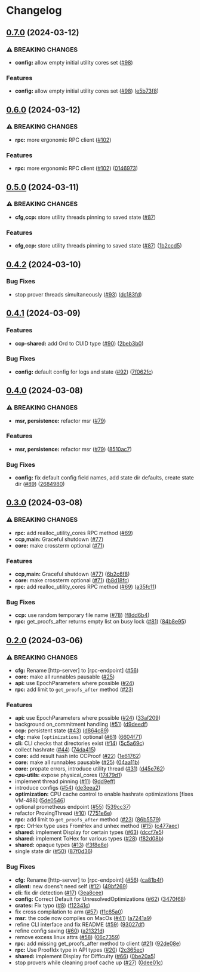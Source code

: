 # Changelog

## [0.7.0](https://github.com/fluencelabs/capacity-commitment-prover/compare/ccp-v0.6.0...ccp-v0.7.0) (2024-03-12)


### ⚠ BREAKING CHANGES

* **config:** allow empty initial utility cores set ([#98](https://github.com/fluencelabs/capacity-commitment-prover/issues/98))

### Features

* **config:** allow empty initial utility cores set ([#98](https://github.com/fluencelabs/capacity-commitment-prover/issues/98)) ([e5b73f8](https://github.com/fluencelabs/capacity-commitment-prover/commit/e5b73f8fdc44f5c63094d2e118f29a2c0f8f3570))

## [0.6.0](https://github.com/fluencelabs/capacity-commitment-prover/compare/ccp-v0.5.0...ccp-v0.6.0) (2024-03-12)


### ⚠ BREAKING CHANGES

* **rpc:** more ergonomic RPC client ([#102](https://github.com/fluencelabs/capacity-commitment-prover/issues/102))

### Features

* **rpc:** more ergonomic RPC client ([#102](https://github.com/fluencelabs/capacity-commitment-prover/issues/102)) ([0146973](https://github.com/fluencelabs/capacity-commitment-prover/commit/01469732b22996e49c18a9d6fa63acf9aeee2c1c))

## [0.5.0](https://github.com/fluencelabs/capacity-commitment-prover/compare/ccp-v0.4.2...ccp-v0.5.0) (2024-03-11)


### ⚠ BREAKING CHANGES

* **cfg,ccp:** store utility threads pinning to saved state ([#87](https://github.com/fluencelabs/capacity-commitment-prover/issues/87))

### Features

* **cfg,ccp:** store utility threads pinning to saved state ([#87](https://github.com/fluencelabs/capacity-commitment-prover/issues/87)) ([1b2ccd5](https://github.com/fluencelabs/capacity-commitment-prover/commit/1b2ccd5982f59783e06f12f5e037b40f3d0c9c0c))

## [0.4.2](https://github.com/fluencelabs/capacity-commitment-prover/compare/ccp-v0.4.1...ccp-v0.4.2) (2024-03-10)


### Bug Fixes

* stop prover threads simultaneously ([#93](https://github.com/fluencelabs/capacity-commitment-prover/issues/93)) ([dc183fd](https://github.com/fluencelabs/capacity-commitment-prover/commit/dc183fd4eeb12a3870bed27f319fa5882fc57854))

## [0.4.1](https://github.com/fluencelabs/capacity-commitment-prover/compare/ccp-v0.4.0...ccp-v0.4.1) (2024-03-09)


### Features

* **ccp-shared:** add Ord to CUID type ([#90](https://github.com/fluencelabs/capacity-commitment-prover/issues/90)) ([2beb3b0](https://github.com/fluencelabs/capacity-commitment-prover/commit/2beb3b065c58e0e792a742e3378a685b275b53e9))


### Bug Fixes

* **config:** default config for logs and state ([#92](https://github.com/fluencelabs/capacity-commitment-prover/issues/92)) ([7f062fc](https://github.com/fluencelabs/capacity-commitment-prover/commit/7f062fc528dea52b0a502d6d7b6fbfb89e773620))

## [0.4.0](https://github.com/fluencelabs/capacity-commitment-prover/compare/ccp-v0.3.0...ccp-v0.4.0) (2024-03-08)


### ⚠ BREAKING CHANGES

* **msr, persistence:** refactor msr ([#79](https://github.com/fluencelabs/capacity-commitment-prover/issues/79))

### Features

* **msr, persistence:** refactor msr ([#79](https://github.com/fluencelabs/capacity-commitment-prover/issues/79)) ([8510ac7](https://github.com/fluencelabs/capacity-commitment-prover/commit/8510ac78bb63f5959832c8e1bcb8047f8a4be2c6))


### Bug Fixes

* **config:** fix default config field names, add state dir defaults, create state dir ([#89](https://github.com/fluencelabs/capacity-commitment-prover/issues/89)) ([2684980](https://github.com/fluencelabs/capacity-commitment-prover/commit/2684980ec691c5ee278f1317075bb22d2bc5f057))

## [0.3.0](https://github.com/fluencelabs/capacity-commitment-prover/compare/ccp-v0.2.0...ccp-v0.3.0) (2024-03-08)


### ⚠ BREAKING CHANGES

* **rpc:** add realloc_utility_cores RPC method ([#69](https://github.com/fluencelabs/capacity-commitment-prover/issues/69))
* **ccp,main:** Graceful shutdown ([#77](https://github.com/fluencelabs/capacity-commitment-prover/issues/77))
* **core:** make crossterm optional ([#71](https://github.com/fluencelabs/capacity-commitment-prover/issues/71))

### Features

* **ccp,main:** Graceful shutdown ([#77](https://github.com/fluencelabs/capacity-commitment-prover/issues/77)) ([6b2c6f8](https://github.com/fluencelabs/capacity-commitment-prover/commit/6b2c6f85819ad44d70560a95181b68bdf1323eb5))
* **core:** make crossterm optional ([#71](https://github.com/fluencelabs/capacity-commitment-prover/issues/71)) ([b8d18fc](https://github.com/fluencelabs/capacity-commitment-prover/commit/b8d18fcc7dc82e72c9e7cfacc1ac41e14e95f4a5))
* **rpc:** add realloc_utility_cores RPC method ([#69](https://github.com/fluencelabs/capacity-commitment-prover/issues/69)) ([a35fc11](https://github.com/fluencelabs/capacity-commitment-prover/commit/a35fc11e205cda2d6cd36b871b760dcac7ddf666))


### Bug Fixes

* **ccp:** use random temporary file name ([#78](https://github.com/fluencelabs/capacity-commitment-prover/issues/78)) ([f8dd6b4](https://github.com/fluencelabs/capacity-commitment-prover/commit/f8dd6b458033476ced2fb00b3ca59c6310e88998))
* **rpc:** get_proofs_after returns empty list on busy lock ([#81](https://github.com/fluencelabs/capacity-commitment-prover/issues/81)) ([84b8e95](https://github.com/fluencelabs/capacity-commitment-prover/commit/84b8e956dca1e946d35598605c2c27330a2ceb54))

## [0.2.0](https://github.com/fluencelabs/capacity-commitment-prover/compare/ccp-v0.1.0...ccp-v0.2.0) (2024-03-06)


### ⚠ BREAKING CHANGES

* **cfg:** Rename [http-server] to [rpc-endpoint] ([#56](https://github.com/fluencelabs/capacity-commitment-prover/issues/56))
* **core:** make all runnables pausable ([#25](https://github.com/fluencelabs/capacity-commitment-prover/issues/25))
* **api:** use EpochParameters where possible ([#24](https://github.com/fluencelabs/capacity-commitment-prover/issues/24))
* **rpc:** add limit to `get_proofs_after` method ([#23](https://github.com/fluencelabs/capacity-commitment-prover/issues/23))

### Features

* **api:** use EpochParameters where possible ([#24](https://github.com/fluencelabs/capacity-commitment-prover/issues/24)) ([33af209](https://github.com/fluencelabs/capacity-commitment-prover/commit/33af209d657e52f0bb8cdc920eff39a7c03df225))
* background on_commitment handling ([#51](https://github.com/fluencelabs/capacity-commitment-prover/issues/51)) ([d9deedf](https://github.com/fluencelabs/capacity-commitment-prover/commit/d9deedfc6fb8c4a0a85db94f93a7f349a24043a7))
* **ccp:** persistent state ([#43](https://github.com/fluencelabs/capacity-commitment-prover/issues/43)) ([d864c89](https://github.com/fluencelabs/capacity-commitment-prover/commit/d864c89e438f671a8722b9272dba258befbc4b93))
* **cfg:** make `[optimizations]` optional ([#61](https://github.com/fluencelabs/capacity-commitment-prover/issues/61)) ([6604f71](https://github.com/fluencelabs/capacity-commitment-prover/commit/6604f71ebc057653d723e8100f68495e87365145))
* **cli:** CLI checks that directories exist ([#14](https://github.com/fluencelabs/capacity-commitment-prover/issues/14)) ([5c5a69c](https://github.com/fluencelabs/capacity-commitment-prover/commit/5c5a69c59e18ebbd0f3c5146a784e640c0ae457f))
* collect hashrate ([#44](https://github.com/fluencelabs/capacity-commitment-prover/issues/44)) ([74da415](https://github.com/fluencelabs/capacity-commitment-prover/commit/74da41560e96d34c24c127a867506859e42db5c6))
* **core:** add result hash into CCProof ([#22](https://github.com/fluencelabs/capacity-commitment-prover/issues/22)) ([1e61762](https://github.com/fluencelabs/capacity-commitment-prover/commit/1e6176228017e626cdd09ddbc7659cd64d3cdf29))
* **core:** make all runnables pausable ([#25](https://github.com/fluencelabs/capacity-commitment-prover/issues/25)) ([04aa11b](https://github.com/fluencelabs/capacity-commitment-prover/commit/04aa11bf0b78dd82086fcac10e8ff011d8abd055))
* **core:** propate errors, introduce utility thread ([#31](https://github.com/fluencelabs/capacity-commitment-prover/issues/31)) ([d45e762](https://github.com/fluencelabs/capacity-commitment-prover/commit/d45e7626f62e8034964265d301c59b135a3c0a13))
* **cpu-utils:** expose physical_cores ([17479d1](https://github.com/fluencelabs/capacity-commitment-prover/commit/17479d142e6c7344ff3f0e60cd9e6628c3fd5961))
* implement thread pinning ([#11](https://github.com/fluencelabs/capacity-commitment-prover/issues/11)) ([9dd9eff](https://github.com/fluencelabs/capacity-commitment-prover/commit/9dd9effbb3a61ca08da78ca65175077b9b67728d))
* introduce configs ([#54](https://github.com/fluencelabs/capacity-commitment-prover/issues/54)) ([de3eea2](https://github.com/fluencelabs/capacity-commitment-prover/commit/de3eea274191b5ae6f6a1ad0415d8d758f25f992))
* **optimization:** CPU cache control to enable hashrate optimizations [fixes VM-488] ([5de0546](https://github.com/fluencelabs/capacity-commitment-prover/commit/5de05462da4444f7fd3633fecaecd82c854a1618))
* optional prometheus endpoint ([#55](https://github.com/fluencelabs/capacity-commitment-prover/issues/55)) ([539cc37](https://github.com/fluencelabs/capacity-commitment-prover/commit/539cc3794ea175d96aa5e64599ed113b202c1577))
* refactor ProvingThread ([#10](https://github.com/fluencelabs/capacity-commitment-prover/issues/10)) ([7751e6e](https://github.com/fluencelabs/capacity-commitment-prover/commit/7751e6e488d158cc8ac09e57bcedc1b7e7f7ae5c))
* **rpc:** add limit to `get_proofs_after` method ([#23](https://github.com/fluencelabs/capacity-commitment-prover/issues/23)) ([86b5579](https://github.com/fluencelabs/capacity-commitment-prover/commit/86b55795bfb1bdea85cd312606eaadd0b2a4cfcd))
* **rpc:** OrHex type uses FromHex and unhex method ([#15](https://github.com/fluencelabs/capacity-commitment-prover/issues/15)) ([c477aec](https://github.com/fluencelabs/capacity-commitment-prover/commit/c477aecd78cc580593bbfc8e30e3b41e6959b44d))
* **shared:** implement Display for certain types ([#63](https://github.com/fluencelabs/capacity-commitment-prover/issues/63)) ([dccf7e5](https://github.com/fluencelabs/capacity-commitment-prover/commit/dccf7e5cdba05ae77f752592e2be9da65277aa5c))
* **shared:** implement ToHex for various types ([#28](https://github.com/fluencelabs/capacity-commitment-prover/issues/28)) ([f82d08b](https://github.com/fluencelabs/capacity-commitment-prover/commit/f82d08b0a1dbc77a25b5bd7f2f91976f36561ad6))
* **shared:** opaque types ([#13](https://github.com/fluencelabs/capacity-commitment-prover/issues/13)) ([f3f8e8e](https://github.com/fluencelabs/capacity-commitment-prover/commit/f3f8e8e3720bf8e2c10c91cbd732d873f2a0878d))
* single state dir ([#50](https://github.com/fluencelabs/capacity-commitment-prover/issues/50)) ([87f0d36](https://github.com/fluencelabs/capacity-commitment-prover/commit/87f0d365626552a54f1d2dac8d04b36e352cbc1b))


### Bug Fixes

* **cfg:** Rename [http-server] to [rpc-endpoint] ([#56](https://github.com/fluencelabs/capacity-commitment-prover/issues/56)) ([ca81b4f](https://github.com/fluencelabs/capacity-commitment-prover/commit/ca81b4f16958bff759d9b0f78dbc2724d6cfb419))
* **client:** new doens't need self ([#12](https://github.com/fluencelabs/capacity-commitment-prover/issues/12)) ([49bf269](https://github.com/fluencelabs/capacity-commitment-prover/commit/49bf2698d46cf720587d3430329a6ab1401e3c66))
* **cli:** fix dir detection ([#17](https://github.com/fluencelabs/capacity-commitment-prover/issues/17)) ([3ea8cee](https://github.com/fluencelabs/capacity-commitment-prover/commit/3ea8cee84668dbf141af2e2c4ef269294c44656b))
* **config:** Correct Default for UnresolvedOptimizations ([#62](https://github.com/fluencelabs/capacity-commitment-prover/issues/62)) ([3470f68](https://github.com/fluencelabs/capacity-commitment-prover/commit/3470f68135c72bf22405dd19f46218248d800db8))
* **crates:** Fix typo ([#8](https://github.com/fluencelabs/capacity-commitment-prover/issues/8)) ([f12341c](https://github.com/fluencelabs/capacity-commitment-prover/commit/f12341c01d0a08e3a2de3bf34cec507200cbf19c))
* fix cross compilation to arm ([#57](https://github.com/fluencelabs/capacity-commitment-prover/issues/57)) ([f1c85a0](https://github.com/fluencelabs/capacity-commitment-prover/commit/f1c85a015ec1a2392b1a20a1f0279da79e96313c))
* **msr:** the code now compiles on MacOs ([#41](https://github.com/fluencelabs/capacity-commitment-prover/issues/41)) ([a7241a9](https://github.com/fluencelabs/capacity-commitment-prover/commit/a7241a9bf169ed6687df32a6cf7710df4fe4ba07))
* refine CLI interface and fix README ([#59](https://github.com/fluencelabs/capacity-commitment-prover/issues/59)) ([93027df](https://github.com/fluencelabs/capacity-commitment-prover/commit/93027df80c168058bad0ec0a3ffaf005abb63dc8))
* refine config saving ([#60](https://github.com/fluencelabs/capacity-commitment-prover/issues/60)) ([a21321d](https://github.com/fluencelabs/capacity-commitment-prover/commit/a21321d1251c22dd1cfd51962ccf8fc2d6a181f2))
* remove excess linux attrs ([#58](https://github.com/fluencelabs/capacity-commitment-prover/issues/58)) ([06c7359](https://github.com/fluencelabs/capacity-commitment-prover/commit/06c73595ad2ac740fe4bd8ae65b5afbc941ab2c5))
* **rpc:** add missing get_proofs_after method to client ([#21](https://github.com/fluencelabs/capacity-commitment-prover/issues/21)) ([92de08e](https://github.com/fluencelabs/capacity-commitment-prover/commit/92de08e8c457204bf3ff80354bbedbf3b8e5d7e7))
* **rpc:** Use ProofIdx type in API types ([#20](https://github.com/fluencelabs/capacity-commitment-prover/issues/20)) ([2c365ec](https://github.com/fluencelabs/capacity-commitment-prover/commit/2c365ec658bf58dad861f23af4fb9bdc4188c6ac))
* **shared:** implement Display for Difficulty ([#66](https://github.com/fluencelabs/capacity-commitment-prover/issues/66)) ([0be20a5](https://github.com/fluencelabs/capacity-commitment-prover/commit/0be20a5c461f9191d8e83fdef33d376203565562))
* stop provers while cleaning proof cache up ([#27](https://github.com/fluencelabs/capacity-commitment-prover/issues/27)) ([0dee01c](https://github.com/fluencelabs/capacity-commitment-prover/commit/0dee01c6ad3d06d866b568688e6591afe176f7a6))
